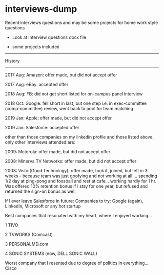 # interviews-dump

Recent interviews questions and may be some projects for home work style questions

- Look at interview questions docx file

- some projects included 


----------------------

History

-----------------------

2017 Aug: Amazon: offer made, but did not accept offer 

2017 Aug: eBay: accepted offer

2018 Aug: FB: did not get short listed for on-campus panel interview

2018 Oct: Google: fell short in last, but one step i.e. in exec-committee (comp-committee) review, went back to pool for team matching

2019 Jan: Apple: offer made, but did not accept offer

2019 Jan: Salesforce: accepted offer

other than those companies on my linkedin profile and those listed above, only other interviews attended are: 

2009: Motorola: offer made, but did not accept offer

2008: Minerva TV Networks: offer made, but did not accept offer

2008: Visto (Good Technology): offer made, took it, joined, but left in 3 weeks - because team was just goofying and not working at all ... spending 1/2 day at ping-pong and foosball and rest at cafe... working hardly for 1 hr. Was offered 10% retention bonus if I stay for one year, but refused and returned the sign-on bonus as well.

If I ever leave Salesforce in future:
Companies to try: Google (again), LinkedIn, Microsoft or any hot startup

Best companies that resonated with my heart, where I enjoyed working... 

1 TIVO

2 TVWORKS (Comcast)

3 PERSONALMD.com

4 SONIC SYSTEMS (now, DELL SONIC WALL)

Worst company that I resented due to degree of politics in everything... Cisco

